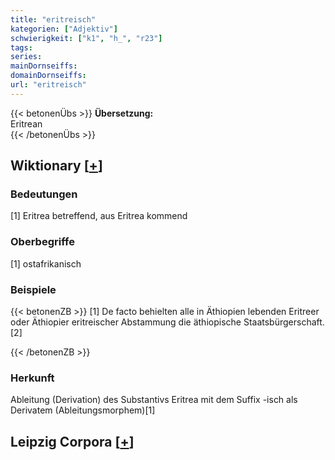 ```yaml
---
title: "eritreisch"
kategorien: ["Adjektiv"]
schwierigkeit: ["k1", "h_", "r23"]
tags:
series:
mainDornseiffs:
domainDornseiffs:
url: "eritreisch"
---
```


{{< betonenÜbs >}}
**Übersetzung:**  
Eritrean  
{{< /betonenÜbs >}}

## Wiktionary [[+](https://de.wiktionary.org/wiki/eritreisch)]

### Bedeutungen
[1] Eritrea betreffend, aus Eritrea kommend  

### Oberbegriffe
[1] ostafrikanisch  

### Beispiele
{{< betonenZB >}}
[1] De facto behielten alle in Äthiopien lebenden Eritreer oder Äthiopier eritreischer Abstammung die äthiopische Staatsbürgerschaft.[2]  

{{< /betonenZB >}}
### Herkunft
Ableitung (Derivation) des Substantivs Eritrea mit dem Suffix -isch als Derivatem (Ableitungsmorphem)[1]  


## Leipzig Corpora [[+](https://corpora.uni-leipzig.de/en/res?word=eritreisch&corpusId=deu_newscrawl-public_2018)]

